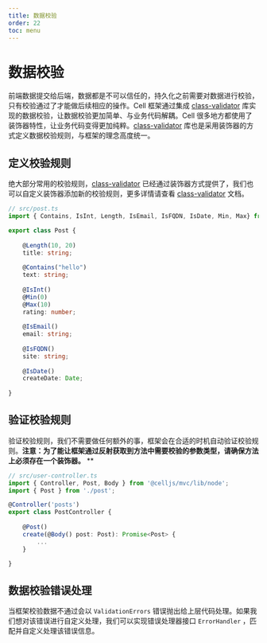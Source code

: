 ```yaml
---
title: 数据校验
order: 22
toc: menu
---
```


# 数据校验

前端数据提交给后端，数据都是不可以信任的，持久化之前需要对数据进行校验，只有校验通过了才能做后续相应的操作。Cell 框架通过集成 [class-validator](https://www.npmjs.com/package/class-validator) 库实现的数据校验，让数据校验更加简单、与业务代码解耦。Cell 很多地方都使用了装饰器特性，让业务代码变得更加纯粹。[class-validator](https://www.npmjs.com/package/class-validator) 库也是采用装饰器的方式定义数据校验规则，与框架的理念高度统一。


## 定义校验规则


绝大部分常用的校验规则，[class-validator](https://www.npmjs.com/package/class-validator) 已经通过装饰器方式提供了，我们也可以自定义装饰器添加新的校验规则，更多详情请查看 [class-validator](https://www.npmjs.com/package/class-validator) 文档。


```typescript
// src/post.ts
import { Contains, IsInt, Length, IsEmail, IsFQDN, IsDate, Min, Max} from 'class-validator';

export class Post {
 
    @Length(10, 20)
    title: string;
 
    @Contains("hello")
    text: string;
 
    @IsInt()
    @Min(0)
    @Max(10)
    rating: number;
 
    @IsEmail()
    email: string;
 
    @IsFQDN()
    site: string;
 
    @IsDate()
    createDate: Date;
 
}
```


## 验证校验规则


验证校验规则，我们不需要做任何额外的事，框架会在合适的时机自动验证校验规则。**注意：为了能让框架通过反射获取到方法中需要校验的参数类型，请确保方法上必须存在一个装饰器。**
**
```typescript
// src/user-controller.ts
import { Controller, Post, Body } from '@celljs/mvc/lib/node';
import { Post } from './post';

@Controller('posts')
export class PostController {
    
    @Post()
    create(@Body() post: Post): Promise<Post> {
        ...
    }

}
```


## 数据校验错误处理


当框架校验数据不通过会以 `ValidationErrors` 错误抛出给上层代码处理。如果我们想对该错误进行自定义处理，我们可以实现错误处理器接口 `ErrorHandler` ，匹配并自定义处理该错误信息。
